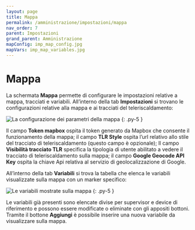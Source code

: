 ```yaml
---
layout: page
title: Mappa
permalink: /amministrazione/impostazioni/mappa
nav_order: 7
parent: Impostazioni
grand_parent: Amministrazione
mapConfig: imp_map_config.jpg
mapVars: imp_map_variables.jpg
---
```


# Mappa

La schermata **Mappa** permette di configurare le impostazioni relative a mappa, tracciati e variabili.
All’interno della tab **Impostazioni** si trovano le configurazioni relative alla mappa e ai tracciati del teleriscaldamento:

![La configurazione dei parametri della mappa](/assets/images/{{page.mapConfig}})
{: .py-5 }

Il campo **Token mapbox** ospita il token generato da Mapbox che consente il funzionamento della mappa; il campo **TLR Style** ospita l’url relativo allo stile del tracciato di teleriscaldamento (questo campo è opzionale); Il campo **Visibilità tracciato TLR** specifica la tipologia di utente abilitato a vedere il tracciato di teleriscaldamento sulla mappa; il campo **Google Geocode API Key** ospita la chiave Api relativa al servizio di geolocalizzazione di Google.

All’interno della tab **Variabili** si trova la tabella che elenca le variabili visualizzate sulla mappa con un marker specifico:

![Le variabili mostrate sulla mappa](/assets/images/{{page.mapVars}})
{: .py-5 }

Le variabili già presenti sono elencate divise per supervisor e device di riferimento e possono essere modificate o eliminate con gli appositi bottoni. Tramite il bottone **Aggiungi** è possibile inserire una nuova variabile da visualizzare sulla mappa.
